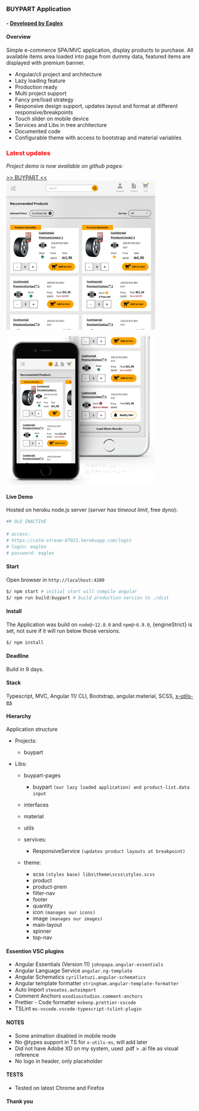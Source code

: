 ### BUYPART Application

#### - [ Developed by Eaglex ](http://eaglex.net)

#### Overview

Simple e-commerce SPA/MVC application, display products to purchase. All available items area loaded into page from dummy data, featured items are displayed with premium banner.

- Angular/cli project and architecture
- Lazy loading feature
- Production ready
- Multi project support
- Fancy pre/load strategy
- Responsive design support, updates layout and format at different responsive/breakpoints
- Touch slider on mobile device
- Services and Libs in tree architecture
- Documented code
- Configurable theme with access to bootstrap and material variables

### <span style="color:red">Latest updates</span>

<i>Project demo is now available on github pages: &nbsp; &nbsp;</i>

[ >> BUYPART <<](https://eag1ex.github.io/buypart-app)
<br>
<img src="screens/buypart-2-example.jpg" width="400"/>

<img src="screens/buypart-featured.png" width="400"/>

<br>

#### Live Demo

Hosted on heroku node.js server (_server has timeout limit_, free dyno):

```sh
## OLD INACTIVE

# access:
# https://calm-stream-87021.herokuapp.com/login
# login: eaglex
# password: eaglex
```

#### Start

Open browser in `http://localhost:4200`

```sh
$/ npm start # initial start will compile angular
$/ npm run build:buypart # build production version to ./dist
```

#### Install

The Application was build on `node@~12.0.0` and `npm@~6.9.0`, {engineStrict} is set, not sure if it will run below those versions.

```sh
$/ npm install
```

#### Deadline

Build in 9 days.

#### Stack

Typescript, MVC, Angular 11/ CLI, Bootstrap, angular.material, SCSS, [ x-utils-es ](https://www.npmjs.com/package/x-utils-es)

#### Hierarchy

Application structure

- Projects:
  - buypart
- Libs:

  - buypart-pages
    - buypart `(our lazy loaded application) and product-list.data input `
  - interfaces
  - material
  - utils
  - services:

    - ResponsiveService `(updates product layouts at breakpoint)`

  - theme:
    - scss `(styles base) libs\theme\scss\styles.scss`
    - product
    - product-prem
    - filter-nav
    - footer
    - quantity
    - icon `(manages our icons)`
    - image `(manages our images)`
    - main-layout
    - spinner
    - top-nav

#### Essention VSC plugins

- Angular Essentials (Version 11) `johnpapa.angular-essentials`
- Angular Language Service `angular.ng-template`
- Angular Schematics `cyrilletuzi.angular-schematics`
- Angular template formatter `stringham.angular-template-formatter`
- Auto Import `steoates.autoimport`
- Comment Anchors `exodiusstudios.comment-anchors`
- Prettier - Code formatter `esbenp.prettier-vscode`
- TSLint `ms-vscode.vscode-typescript-tslint-plugin`

#### NOTES

- Some animation disabled in mobile mode
- No @types support in TS for `x-utils-es`, will add later
- Did not have Adobe XD on my system, used .pdf > .ai file as visual reference
- No logo in header, only placeholder

#### TESTS

- Tested on latest Chrome and Firefox

#### Thank you

